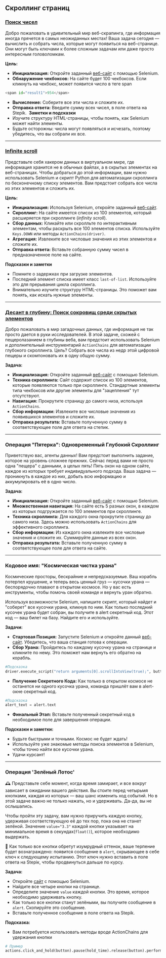 ## Скроллинг страниц

### [Поиск чисел](https://github.com/vypiemzalyubov/qa-automation/blob/main/Selenium/Selenium%20Python/3.%20Page%20Scrolling/task_1.py)

Добро пожаловать в удивительный мир веб-скрапинга, где информация иногда прячется в самых неожиданных местах! Ваша задача сегодня — вычислить и собрать числа, которые могут появиться на веб-странице. Они могут быть ключами к более сложным задачам или даже просто интересным головоломкам.

**Цель:**
- **Инициализация:** Откройте заданный [веб-сайт](https://parsinger.ru/scroll/2/index.html) с помощью Selenium.
- **Обнаружение чекбоксов:** На сайте будет 100 чекбоксов. Если кликнуть на чекбокс, может появится число в теге span 
```python
​​​​​​​<span id="result1">954</span>
```
- **Вычисление:** Соберите все эти числа и сложите их. 
- **Отправка ответа:** Введите сумму всех чисел, в поле ответа на Stepik.
​​
**Заметки и подсказки**
- Изучите структуру HTML-страницы, чтобы понять, как Selenium может найти элементы.
- Будьте осторожны: числа могут появляться и исчезать, поэтому убедитесь, что вы собрали их все.

---

### [Infinite scroll](https://github.com/vypiemzalyubov/qa-automation/blob/main/Selenium/Selenium%20Python/3.%20Page%20Scrolling/task_2.py)

Представьте себя хакером данных в виртуальном мире, где информация хранится не в обычных файлах, а в скрытых элементах на веб-страницах. Чтобы добраться до этой информации, вам нужно использовать Selenium и скрипт Python для автоматизации скроллинга по бесконечному списку элементов. Вам предстоит собрать все числа из этих элементов и сложить их.

**Цель:**
- **Инициализация:** Используя Selenium, откройте заданный [веб-сайт](https://parsinger.ru/infiniti_scroll_1/).
- **Скроллинг:** На сайте имеется список из 100 элементов, который расширяется при скроллинге (*infinity scroll*).
- **Сбор данных:** Кликайте или скролльте по интерактивным элементам, чтобы раскрыть все 100 элементов списка. Используйте `Keys.DOWN` или методы `ActionChains(driver)`.
- **Агрегация:** Извлеките все числовые значения из этих элементов и сложите их.
- **Отправка ответа:** Вставьте собранную сумму чисел в предназначенное поле на сайте.

**Подсказки и заметки**
- Помните о задержках при загрузке элементов.
- Последний элемент списка имеет класс `last-of-list`. Используйте это для прерывания цикла скроллинга.
- Внимательно изучите структуру HTML-страницы. Это поможет вам понять, как искать нужные элементы.

---

### [Десант в глубину: Поиск сокровищ среди скрытых элементов](https://github.com/vypiemzalyubov/qa-automation/blob/main/Selenium/Selenium%20Python/3.%20Page%20Scrolling/task_3.py)

Добро пожаловать в мир загадочных данных, где информация не так просто дается в руки исследователей. В этой задаче, схожей с пещеролазанием в глубины веба, вам предстоит использовать Selenium и дополнительный инструментарий `ActionChains` для автоматизации глубокого скроллинга. Цель? Собрать все числа из недр этой цифровой пещеры и скомпоновать их в одну общую сумму.

**Задача:**
- **Инициализация:** Откройте заданный [веб-сайт](https://parsinger.ru/infiniti_scroll_2/) с помощью Selenium.
- **Техника скроллинга:** Сайт содержит список из 100 элементов, которые появляются только при скроллинге. Стандартные элементы типа чекбоксов или другие элементы для "зацепления" тут отсутствуют.
- **Навигация:** Прокрутите страницу до самого низа, используя `ActionChains`.
- **Сбор информации:** Извлеките все числовые значения из появившихся элементов и сложите их.
- **Отправка результата:** Вставьте полученную сумму в соответствующее поле для ответа на степик.

---

### Операция "Пятерка": Одновременный Глубокий Скроллинг

Приветствую вас, агенты данных! Вам предстоит выполнить задание, которое на уровень сложнее прежних. Сейчас перед вами не просто одна "пещера" с данными, а целых пять! Пять окон на одном сайте, каждое из которых требует индивидуального подхода. Ваша задача — проникнуть в каждое из них, добыть всю информацию и аккумулировать её в одно число.

**Задача:**
- **Инициализация:** Откройте заданный [веб-сайт](https://parsinger.ru/infiniti_scroll_3/) с помощью Selenium.
- **Множественная навигация:** На сайте есть 5 разных окон, в каждом из которых подгружается по 100 элементов при скроллинге.
- **Техника скроллинга:** Для каждого окна прокрутите страницу до самого низа. Здесь можно использовать `ActionChains` для эффективного скроллинга.
- **Сбор информации:** Из каждого окна извлеките все числовые значения и сложите их. Суммируйте данные из всех окон.
- **Отправка результата:** Вставьте полученную сумму в соответствующее поле для ответа на сайте.

---

### Кодовое имя: "Космическая чистка урана"

Космические просторы, бескрайние и непредсказуемые. Ваш корабль потерпел крушение, и теперь весь ценный груз — кусочки урана — беспорядочно плавают в открытом космосе. Но у вас есть инструменты, чтобы помочь своей команде и вернуть уран обратно.

Используя возможности Selenium, напишите скрипт, который найдет и "соберет" все кусочки урана, кликнув по ним. Как только последний кусочек урана будет собран, вы получите в alert секретный код. Этот код — ваш билет на базу. Найдите его и используйте.

**Задачи:**
- **Стартовая Позиция:** Запустите Selenium и откройте данный [веб-сайт](https://parsinger.ru/selenium/5.7/1/index.html). Убедитесь, что ваша станция готова к операции.
- **Сбор Урана:** Пройдитесь по каждому кусочку урана на странице и кликните по нему. Это поможет нам вернуть его обратно на корабль.
```python
#Подсказка
driver.execute_script("return arguments[0].scrollIntoView(true);", button)
```
- **Получение Секретного Кода:** Как только в открытом космосе не останется ни одного кусочка урана, команда пришлёт вам в alert-окне секретный код.
```python
#Подсказка
alert_text = alert.text
```
- **Финальный Этап:** Вставьте полученный секретный код в необходимое поле для завершения операции.

**Подсказки и заметки:**
- Будьте быстрыми и точными. Космос не будет ждать!
- Используйте уже знакомые методы поиска элементов в Selenium, чтобы точно найти все кусочки урана.
- Удачи курсант!

---

### Операция 'Зелёный Лотос'

🕰️ Представьте себе момент, когда время замирает, и все вокруг зависает в ожидании вашего действия. Вы стоите перед четырьмя кнопками, каждая из которых — ваш шанс изменить ход событий. Но в этой задаче важно не только нажать, но и удерживать. Да-да, вы не ослышались. 

Чтобы пройти эту задачу, вам нужно приручить каждую кнопку, удерживая соответствующую её до тех пор, пока она не станет зелёной. Значение `value="3.3"` каждой кнопки указывает на минимальное время в секундах(`float()`), которое необходимо выдержать.

🔮 Как только все кнопки обретут изумрудный оттенок, ваше терпение будет вознаграждено: появится сообщение в `alert`, скрывающее в себе ключ к следующему испытанию. Этот ключ нужно вставить в поле ответа на Stepiк, чтобы продвинуться дальше по курсу.

**Задача:**
- Откройте [сайт](https://parsinger.ru/selenium/5.7/5/index.html) с помощью Selenium.
- Найдите все четыре кнопки на странице.
- Определите значение `value` каждой кнопки. Это время, которое необходимо удерживать кнопку.
- Как только все кнопки станут зелёными, вы получите сообщение в `alert`. Скопируйте это сообщение.
- Вставьте полученное сообщение в поле ответа на Stepik.
 
**Подсказка:**
- Вам потребуется использовать методы вроде ActionChains для удержания кнопки
```python
# Пример
actions.click_and_hold(button).pause(hold_time).release(button).perform()
```